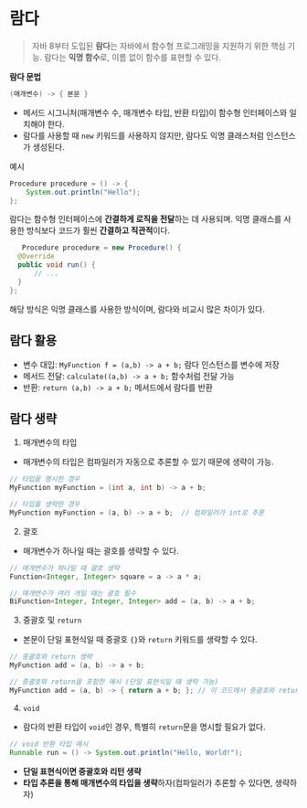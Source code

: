 # 람다
> 자바 8부터 도입된 **람다**는 자바에서 함수형 프로그래밍을 지원하기 위한 핵심 기능. 람다는 **익명 함수**로, 이름 없이 함수를 표현할 수 있다.

**람다 문법** 
```java
(매개변수) -> { 본문 }
```
- 메서드 시그니처(매개변수 수, 매개변수 타입, 반환 타입)이 함수형 인터페이스와 일치해야 한다.
- 람다를 사용할 때 `new` 키워드를 사용하지 않지만, 람다도 익명 클래스처럼 인스턴스가 생성된다.

예시
```java
Procedure procedure = () -> {
    System.out.println("Hello");
};
```

람다는 함수형 인터페이스에 **간결하게 로직을 전달**하는 데 사용되며. 익명 클래스를 사용한 방식보다 코드가 훨씬 **간결하고 직관적**이다.

```java
   Procedure procedure = new Procedure() {
  @Override
  public void run() {
      // ... 
  }
};
```
해당 방식은 익명 클래스를 사용한 방식이며, 람다와 비교시 많은 차이가 있다. 

## 람다 활용
- 변수 대입: `MyFunction f = (a,b) -> a + b;` 람다 인스턴스를 변수에 저장 
- 메서드 전달: `calculate((a,b) -> a + b;` 함수처럼 전달 가능
- 반환: `return (a,b) -> a + b;` 메서드에서 람다를 반환

## 람다 생략
1. 매개변수의 타입
- 매개변수의 타입은 컴파일러가 자동으로 추론할 수 있기 때문에 생략이 가능.
```java
// 타입을 명시한 경우
MyFunction myFunction = (int a, int b) -> a + b;

// 타입을 생략한 경우
MyFunction myFunction = (a, b) -> a + b;  // 컴파일러가 int로 추론
```
2. 괄호
- 매개변수가 하나일 때는 괄호를 생략할 수 있다. 
```java
// 매개변수가 하나일 때 괄호 생략
Function<Integer, Integer> square = a -> a * a;

// 매개변수가 여러 개일 때는 괄호 필수
BiFunction<Integer, Integer, Integer> add = (a, b) -> a + b;
```
3. 중괄호 및 `return`
- 본문이 단일 표현식일 때 중괄호 `{}`와 `return` 키워드를 생략할 수 있다.
```java
// 중괄호와 return 생략
MyFunction add = (a, b) -> a + b;

// 중괄호와 return을 포함한 예시 (단일 표현식일 때 생략 가능)
MyFunction add = (a, b) -> { return a + b; }; // 이 코드에서 중괄호와 return은 불필요
```
4. `void`
- 람다의 반환 타입이 `void`인 경우, 특별히 `return`문을 명시할 필요가 없다.
```java
// void 반환 타입 예시
Runnable run = () -> System.out.println("Hello, World!");
```

- **단일 표현식이면 중괄호와 리턴 생략**
- **타입 추론을 통해 매개변수의 타입을 생략**하자(컴파일러가 추론할 수 있다면, 생략하자)